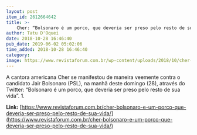 ```yaml
---
layout: post
item_id: 2612664642
title: >-
    Cher: “Bolsonaro é um porco, que deveria ser preso pelo resto de sua vida”
author: Tatu D'Oquei
date: 2018-10-28 16:46:40
pub_date: 2019-06-02 05:02:06
time_added: 2018-10-28 16:46:40
category: 
image: https://www.revistaforum.com.br/wp-content/uploads/2018/10/cher-696x433.jpg
---
```


A cantora americana Cher se manifestou de maneira veemente contra o candidato Jair Bolsonaro (PSL), na manhã deste domingo (28), através do Twitter: “Bolsonaro é um porco, que deveria ser preso pelo resto de sua vida”. 1.

**Link:** [https://www.revistaforum.com.br/cher-bolsonaro-e-um-porco-que-deveria-ser-preso-pelo-resto-de-sua-vida/](https://www.revistaforum.com.br/cher-bolsonaro-e-um-porco-que-deveria-ser-preso-pelo-resto-de-sua-vida/)

